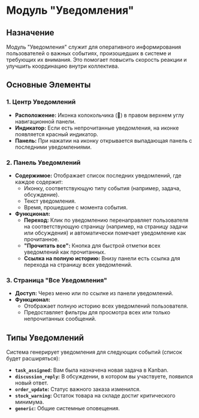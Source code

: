 # Модуль "Уведомления"

## Назначение

Модуль "Уведомления" служит для оперативного информирования пользователей о важных событиях, произошедших в системе и требующих их внимания. Это помогает повысить скорость реакции и улучшить координацию внутри коллектива.

## Основные Элементы

### 1. Центр Уведомлений

-   **Расположение:** Иконка колокольчика (🔔) в правом верхнем углу навигационной панели.
-   **Индикатор:** Если есть непрочитанные уведомления, на иконке появляется красный индикатор.
-   **Панель:** При нажатии на иконку открывается выпадающая панель с последними уведомлениями.

### 2. Панель Уведомлений

-   **Содержимое:** Отображает список последних уведомлений, где каждое содержит:
    -   Иконку, соответствующую типу события (например, задача, обсуждение).
    -   Текст уведомления.
    -   Время, прошедшее с момента события.
-   **Функционал:**
    -   **Переход:** Клик по уведомлению перенаправляет пользователя на соответствующую страницу (например, на страницу задачи или обсуждения) и автоматически помечает уведомление как прочитанное.
    -   **"Прочитать все":** Кнопка для быстрой отметки всех уведомлений как прочитанных.
    -   **Ссылка на полную историю:** Внизу панели есть ссылка для перехода на страницу всех уведомлений.

### 3. Страница "Все Уведомления"

-   **Доступ:** Через меню или по ссылке из панели уведомлений.
-   **Функционал:**
    -   Отображает полную историю всех уведомлений пользователя.
    -   Предоставляет фильтры для просмотра всех или только непрочитанных сообщений.

## Типы Уведомлений

Система генерирует уведомления для следующих событий (список будет расширяться):

-   **`task_assigned`:** Вам была назначена новая задача в Kanban.
-   **`discussion_reply`:** В обсуждении, в котором вы участвуете, появился новый ответ.
-   **`order_update`:** Статус важного заказа изменился.
-   **`stock_warning`:** Остаток товара на складе достиг критического минимума.
-   **`generic`:** Общие системные оповещения.